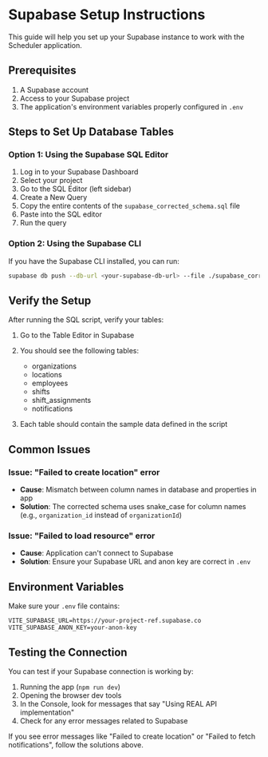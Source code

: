 # Supabase Setup Instructions

This guide will help you set up your Supabase instance to work with the Scheduler application.

## Prerequisites

1. A Supabase account
2. Access to your Supabase project
3. The application's environment variables properly configured in `.env`

## Steps to Set Up Database Tables

### Option 1: Using the Supabase SQL Editor

1. Log in to your Supabase Dashboard
2. Select your project
3. Go to the SQL Editor (left sidebar)
4. Create a New Query
5. Copy the entire contents of the `supabase_corrected_schema.sql` file
6. Paste into the SQL editor
7. Run the query

### Option 2: Using the Supabase CLI

If you have the Supabase CLI installed, you can run:

```bash
supabase db push --db-url <your-supabase-db-url> --file ./supabase_corrected_schema.sql
```

## Verify the Setup

After running the SQL script, verify your tables:

1. Go to the Table Editor in Supabase
2. You should see the following tables:

   - organizations
   - locations
   - employees
   - shifts
   - shift_assignments
   - notifications

3. Each table should contain the sample data defined in the script

## Common Issues

### Issue: "Failed to create location" error

- **Cause**: Mismatch between column names in database and properties in app
- **Solution**: The corrected schema uses snake_case for column names (e.g., `organization_id` instead of `organizationId`)

### Issue: "Failed to load resource" error

- **Cause**: Application can't connect to Supabase
- **Solution**: Ensure your Supabase URL and anon key are correct in `.env`

## Environment Variables

Make sure your `.env` file contains:

```
VITE_SUPABASE_URL=https://your-project-ref.supabase.co
VITE_SUPABASE_ANON_KEY=your-anon-key
```

## Testing the Connection

You can test if your Supabase connection is working by:

1. Running the app (`npm run dev`)
2. Opening the browser dev tools
3. In the Console, look for messages that say "Using REAL API implementation"
4. Check for any error messages related to Supabase

If you see error messages like "Failed to create location" or "Failed to fetch notifications", follow the solutions above.
